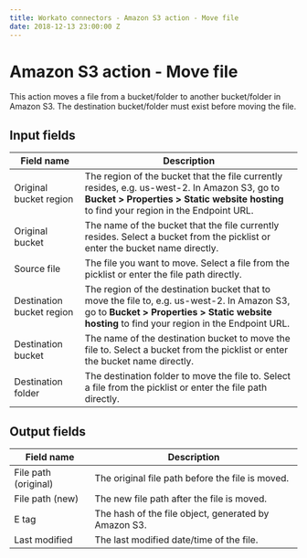 ```yaml
---
title: Workato connectors - Amazon S3 action - Move file
date: 2018-12-13 23:00:00 Z
---
```


# Amazon S3 action - Move file
This action moves a file from a bucket/folder to another bucket/folder in Amazon S3. The destination bucket/folder must exist before moving the file.

## Input fields
| Field name | Description |
|---|---|
| Original bucket region | The region of the bucket that the file currently resides, e.g. us-west-2. In Amazon S3, go to **Bucket > Properties > Static website hosting** to find your region in the Endpoint URL. |
| Original bucket | The name of the bucket that the file currently resides. Select a bucket from the picklist or enter the bucket name directly. |
| Source file | The file you want to move. Select a file from the picklist or enter the file path directly. |
| Destination bucket region | The region of the destination bucket that to move the file to, e.g. us-west-2. In Amazon S3, go to **Bucket > Properties > Static website hosting** to find your region in the Endpoint URL. |
| Destination bucket | The name of the destination bucket to move the file to. Select a bucket from the picklist or enter the bucket name directly. |
| Destination folder | The destination folder to move the file to. Select a file from the picklist or enter the file path directly. |

## Output fields
| Field name | Description |
|---|---|
| File path (original) | The original file path before the file is moved. |
| File path (new) | The new file path after the file is moved. |
| E tag | The hash of the file object, generated by Amazon S3. |
| Last modified | The last modified date/time of the file. |

